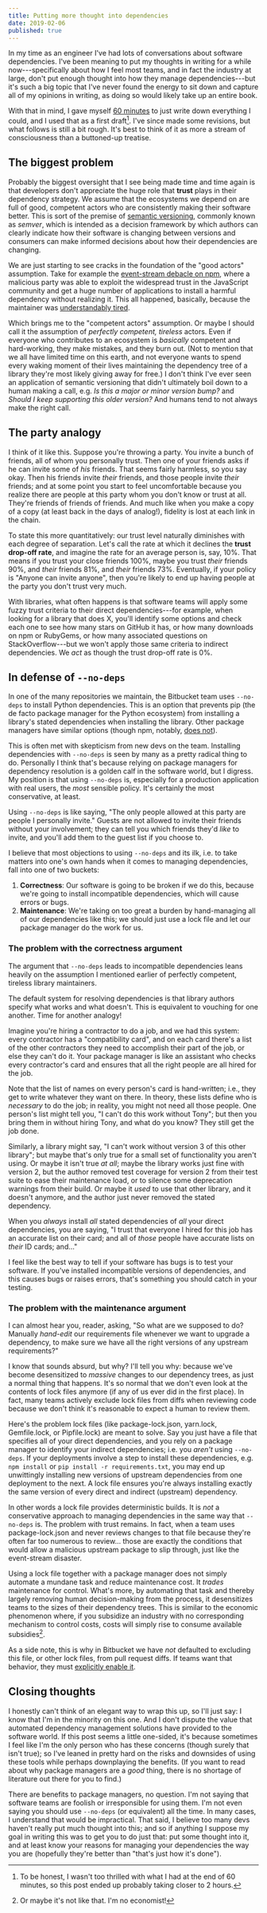 ```yaml
---
title: Putting more thought into dependencies
date: 2019-02-06
published: true
---
```


In my time as an engineer I've had lots of conversations about software
dependencies. I've been meaning to put my thoughts in writing for a while
now---specifically about how I feel most teams, and in fact the industry at
large, don't put enough thought into how they manage dependencies---but it's
such a big topic that I've never found the energy to sit down and capture all
of my opinions in writing, as doing so would likely take up an entire book.

With that in mind, I gave myself [60 minutes][1] to just write down everything
I could, and I used that as a first draft[^first-draft]. I've since made some
revisions, but what follows is still a bit rough. It's best to think of it as
more a stream of consciousness than a buttoned-up treatise.

## The biggest problem

Probably the biggest oversight that I see being made time and time again is
that developers don't appreciate the huge role that **trust** plays in their
dependency strategy. We assume that the ecosystems we depend on are full of
good, competent actors who are consistently making their software better. This
is sort of the premise of [semantic versioning][2], commonly known as _semver_,
which is intended as a decision framework by which authors can clearly indicate
how their software is changing between versions and consumers can make informed
decisions about how their dependencies are changing.

We are just starting to see cracks in the foundation of the "good actors"
assumption. Take for example the [event-stream debacle on npm][3], where a
malicious party was able to exploit the widespread trust in the JavaScript
community and get a huge number of applications to install a harmful dependency
without realizing it. This all happened, basically, because the maintainer was
[understandably tired][4].

Which brings me to the "competent actors" assumption. Or maybe I should call it
the assumption of _perfectly competent, tireless_ actors. Even if everyone who
contributes to an ecosystem is _basically_ competent and hard-working, they
make mistakes, and they burn out. (Not to mention that we all have limited time
on this earth, and not everyone wants to spend every waking moment of their
lives maintaining the dependency tree of a library they're most likely giving
away for free.) I don't think I've ever seen an application of semantic
versioning that didn't ultimately boil down to a human making a call, e.g. _Is
this a major or minor version bump?_ and _Should I keep supporting this older
version?_ And humans tend to not always make the right call.

## The party analogy

I think of it like this. Suppose you're throwing a party. You invite a bunch of
friends, all of whom you personally trust. Then one of your friends asks if he
can invite some of _his_ friends. That seems fairly harmless, so you say okay.
Then his friends invite _their_ friends, and those people invite _their_
friends; and at some point you start to feel uncomfortable because you realize
there are people at this party whom you don't know or trust at all. They're
friends of friends of friends. And much like when you make a copy of a copy (at
least back in the days of analog!), fidelity is lost at each link in the chain.

To state this more quantitatively: our trust level naturally diminishes with
each degree of separation. Let's call the rate at which it declines the **trust
drop-off rate**, and imagine the rate for an average person is, say, 10%. That
means if you trust your close friends 100%, maybe you trust _their_ friends
90%, and _their_ friends 81%, and _their_ friends 73%. Eventually, if your
policy is "Anyone can invite anyone", then you're likely to end up having
people at the party you don't trust very much.

With libraries, what often happens is that software teams will apply some fuzzy
trust criteria to their direct dependencies---for example, when looking for a
library that does X, you'll identify some options and check each one to see how
many stars on GitHub it has, or how many downloads on npm or RubyGems, or how
many associated questions on StackOverflow---but we won't apply those same
criteria to indirect dependencies. We _act_ as though the trust drop-off rate
is 0%.

## In defense of `--no-deps`

In one of the many repositories we maintain, the Bitbucket team uses
`--no-deps` to install Python dependencies. This is an option that prevents pip
(the de facto package manager for the Python ecosystem) from installing a
library's stated dependencies when installing the library. Other package
managers have similar options (though npm, notably, [does not][5]).

This is often met with skepticism from new devs on the team. Installing
dependencies with `--no-deps` is seen by many as a pretty radical thing to do.
Personally I think that's because relying on package managers for dependency
resolution is a golden calf in the software world, but I digress. My position
is that using `--no-deps` is, especially for a production application with real
users, the _most_ sensible policy. It's certainly the most conservative, at
least.

Using `--no-deps` is like saying, "The only people allowed at this party are
people I personally invite." Guests are not allowed to invite their friends
without your involvement; they can tell you which friends they'd _like_ to
invite, and you'll add them to the guest list if you choose to.

I believe that most objections to using `--no-deps` and its ilk, i.e. to take
matters into one's own hands when it comes to managing dependencies, fall into
one of two buckets:

1. **Correctness**: Our software is going to be broken if we do this, because
   we're going to install incompatible dependencies, which will cause errors or
   bugs.
2. **Maintenance**: We're taking on too great a burden by hand-managing all of
   our dependencies like this; we should just use a lock file and let our
   package manager do the work for us.

### The problem with the correctness argument

The argument that `--no-deps` leads to incompatible dependencies leans heavily
on the assumption I mentioned earlier of perfectly competent, tireless library
maintainers.

The default system for resolving dependencies is that library authors specify
what works and what doesn't. This is equivalent to vouching for one another.
Time for another analogy!

Imagine you're hiring a contractor to do a job, and we had this system: every
contractor has a "compatibility card", and on each card there's a list of the
other contractors they need to accomplish their part of the job, or else they
can't do it. Your package manager is like an assistant who checks every
contractor's card and ensures that all the right people are all hired for the
job.

Note that the list of names on every person's card is hand-written; i.e., they
get to write whatever they want on there. In theory, these lists define who is
_necessary_ to do the job; in reality, you might not need all those people. One
person's list might tell you, "I can't do this work without Tony"; but then you
bring them in without hiring Tony, and what do you know? They still get the job
done.

Similarly, a library might say, "I can't work without version 3 of this other
library"; but maybe that's only true for a small set of functionality you
aren't using. Or maybe it isn't true _at all_; maybe the library works just
fine with version 2, but the author removed test coverage for version 2 from
their test suite to ease their maintenance load, or to silence some deprecation
warnings from their build. Or maybe it _used_ to use that other library, and it
doesn't anymore, and the author just never removed the stated dependency.

When you _always_ install _all_ stated dependencies of _all_ your direct
dependencies, you are saying, "I trust that everyone I hired for this job has
an accurate list on their card; and all of _those_ people have accurate lists
on _their_ ID cards; and..."

I feel like the best way to tell if your software has bugs is to test your
software. If you've installed incompatible versions of dependencies, and this
causes bugs or raises errors, that's something you should catch in your
testing.

### The problem with the maintenance argument

I can almost hear you, reader, asking, "So what are we supposed to do? Manually
*hand-edit* our requirements file whenever we want to upgrade a dependency, to
make sure we have all the right versions of any upstream requirements?"

I know that sounds absurd, but why? I'll tell you why: because we've become
desensitized to _massive_ changes to our dependency trees, as just a normal
thing that happens. It's so normal that we don't even look at the contents of
lock files anymore (if any of us ever did in the first place). In fact, many
teams actively exclude lock files from diffs when reviewing code because we
don't think it's reasonable to expect a human to review them.

Here's the problem lock files (like package-lock.json, yarn.lock, Gemfile.lock,
or Pipfile.lock) are meant to solve. Say you just have a file that specifies
all of your direct dependencies, and you rely on a package manager to identify
your indirect dependencies; i.e. you _aren't_ using `--no-deps`. If your
deployments involve a step to install these dependencies, e.g. `npm install` or
`pip install -r requirements.txt`, you may end up unwittingly installing new
versions of upstream dependencies from one deployment to the next. A lock file
ensures you're always installing exactly the same version of every direct and
indirect (upstream) dependency.

In other words a lock file provides deterministic builds. It is _not_ a
conservative approach to managing dependencies in the same way that `--no-deps`
is. The problem with trust remains. In fact, when a team uses package-lock.json
and never reviews changes to that file because they're often far too numerous
to review... those are exactly the conditions that would allow a malicious
upstream package to slip through, just like the event-stream disaster.

Using a lock file together with a package manager does not simply automate a
mundane task and reduce maintenance cost. It _trades_ maintenance for control.
What's more, by automating that task and thereby largely removing human
decision-making from the process, it desensitizes teams to the sizes of their
dependency trees. This is similar to the economic phenomenon where, if you
subsidize an industry with no corresponding mechanism to control costs, costs
will simply rise to consume available subsidies[^i-am-no-economist].

As a side note, this is why in Bitbucket we have _not_ defaulted to excluding
this file, or other lock files, from pull request diffs. If teams want that
behavior, they must [explicitly enable it][6].

## Closing thoughts

I honestly can't think of an elegant way to wrap this up, so I'll just say: I
know that I'm in the minority on this one. And I don't dispute the value that
automated dependency management solutions have provided to the software world.
If this post seems a little one-sided, it's because sometimes I feel like I'm
the only person who has these concerns (though surely that isn't true); so I've
leaned in pretty hard on the risks and downsides of using these tools while
perhaps downplaying the benefits. (If you want to read about why package
managers are a _good_ thing, there is no shortage of literature out there for
you to find.)

There are benefits to package managers, no question. I'm not saying that
software teams are foolish or irresponsible for using them. I'm not even saying
you should use `--no-deps` (or equivalent) all the time. In many cases, I
understand that would be impractical. That said, I believe too many devs
haven't really put much thought into this; and so if anything I suppose my goal
in writing this was to get you to do just that: put some thought into it, and
at least know your reasons for managing your dependencies the way you are
(hopefully they're better than "that's just how it's done").

[1]: /posts/published-in-60-minutes.html
[2]: https://semver.org/
[3]: https://blog.npmjs.org/post/180565383195/details-about-the-event-stream-incident
[4]: https://gist.github.com/dominictarr/9fd9c1024c94592bc7268d36b8d83b3a
[5]: https://github.com/npm/npm/issues/340
[6]: https://bitbucket.org/blog/exclude-files-from-the-new-pull-request-experience

[^first-draft]: To be honest, I wasn't too thrilled with what I had at the end of 60 minutes, so this post ended up probably taking closer to 2 hours.
[^i-am-no-economist]: Or maybe it's not like that. I'm no economist!
